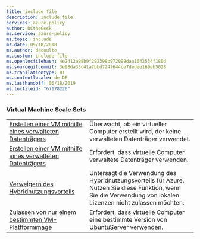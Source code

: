```yaml
---
title: include file
description: include file
services: azure-policy
author: DCtheGeek
ms.service: azure-policy
ms.topic: include
ms.date: 09/18/2018
ms.author: dacoulte
ms.custom: include file
ms.openlocfilehash: 4e2412a98b9f292398b972099daa1642534f180d
ms.sourcegitcommit: 3e98da33c41a7bbd724f644ce7dedee169eb5028
ms.translationtype: HT
ms.contentlocale: de-DE
ms.lasthandoff: 06/18/2019
ms.locfileid: "67178226"
---
```

### <a name="virtual-machine-scale-sets"></a>Virtual Machine Scale Sets

|  |  |
|---------|---------|
| [Erstellen einer VM mithilfe eines verwalteten Datenträgers](../articles/governance/policy/samples/create-vm-managed-disk.md) | Überwacht, ob ein virtueller Computer erstellt wird, der keine verwalteten Datenträger verwendet.|
| [Erstellen einer VM mithilfe eines verwalteten Datenträgers](../articles/governance/policy/samples/use-managed-disk-vm.md) | Erfordert, dass virtuelle Computer verwaltete Datenträger verwenden.|
| [Verweigern des Hybridnutzungsvorteils](../articles/governance/policy/samples/deny-hybrid-use.md) | Untersagt die Verwendung des Hybridnutzungsvorteils für Azure. Nutzen Sie diese Funktion, wenn Sie die Verwendung von lokalen Lizenzen nicht zulassen möchten. |
| [Zulassen von nur einem bestimmten VM-Plattformimage](../articles/governance/policy/samples/allow-certain-vm-image.md) | Erfordert, dass virtuelle Computer eine bestimmte Version von UbuntuServer verwenden. |